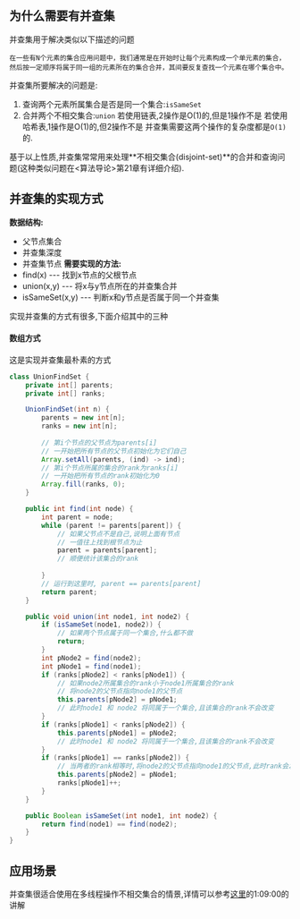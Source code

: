 ## 为什么需要有并查集
并查集用于解决类似以下描述的问题
```ad-note
在一些有N个元素的集合应用问题中，我们通常是在开始时让每个元素构成一个单元素的集合，然后按一定顺序将属于同一组的元素所在的集合合并，其间要反复查找一个元素在哪个集合中。
```
并查集所要解决的问题是:
1.  查询两个元素所属集合是否是同一个集合:`isSameSet`
2. 合并两个不相交集合:`union`
若使用链表,2操作是O(1)的,但是1操作不是
若使用哈希表,1操作是O(1)的,但2操作不是
并查集需要这两个操作的复杂度都是`O(1)`的.

基于以上性质,并查集常常用来处理**不相交集合(disjoint-set)**的合并和查询问题(这种类似问题在<算法导论>第21章有详细介绍).

## 并查集的实现方式
**数据结构:**
- 父节点集合
- 并查集深度
- 并查集节点
**需要实现的方法:**
- find(x) --- 找到x节点的父根节点
- union(x,y) --- 将x与y节点所在的并查集合并
- isSameSet(x,y) --- 判断x和y节点是否属于同一个并查集

实现并查集的方式有很多,下面介绍其中的三种
#### 数组方式
这是实现并查集最朴素的方式
```java
class UnionFindSet {
	private int[] parents;
	private int[] ranks;

	UnionFindSet(int n) {
		parents = new int[n];
		ranks = new int[n];
		
		// 第i个节点的父节点为parents[i]
		// 一开始把所有节点的父节点初始化为它们自己
		Array.setAll(parents, (ind) -> ind);
		// 第i个节点所属的集合的rank为ranks[i]
		// 一开始把所有节点的rank初始化为0
		Array.fill(ranks, 0);
	}

	public int find(int node) {
		int parent = node;
		while (parent != parents[parent]) {
			// 如果父节点不是自己,说明上面有节点
			// 一值往上找到根节点为止
			parent = parents[parent];
			// 顺便统计该集合的rank
			
		}
		// 运行到这里时, parent == parents[parent]
		return parent;
	}

	public void union(int node1, int node2) {
		if (isSameSet(node1, node2)) {
			// 如果两个节点属于同一个集合,什么都不做
			return;
		}
		int pNode2 = find(node2);
		int pNode1 = find(node1);
		if (ranks[pNode2] < ranks[pNode1]) {
			// 如果node2所属集合的rank小于node1所属集合的rank
			// 将node2的父节点指向node1的父节点
			this.parents[pNode2] = pNode1;
			// 此时node1 和 node2 将同属于一个集合,且该集合的rank不会改变
		}
		if (ranks[pNode1] < ranks[pNode2]) {
			this.parents[pNode1] = pNode2;
			// 此时node1 和 node2 将同属于一个集合,且该集合的rank不会改变
		}
		if (ranks[pNode1] == ranks[pNode2]) {
			// 当两者的rank相等时,将node2的父节点指向node1的父节点,此时rank会发生变化
			this.parents[pNode2] = pNode1;
			ranks[pNode1]++;
		}
	}

	public Boolean isSameSet(int node1, int node2) {
		return find(node1) == find(node2);
	}
}
```


## 应用场景
并查集很适合使用在多线程操作不相交集合的情景,详情可以参考[这里](https://www.bilibili.com/video/BV1NU4y1M7rF?p=12&t=4866)的1:09:00的讲解